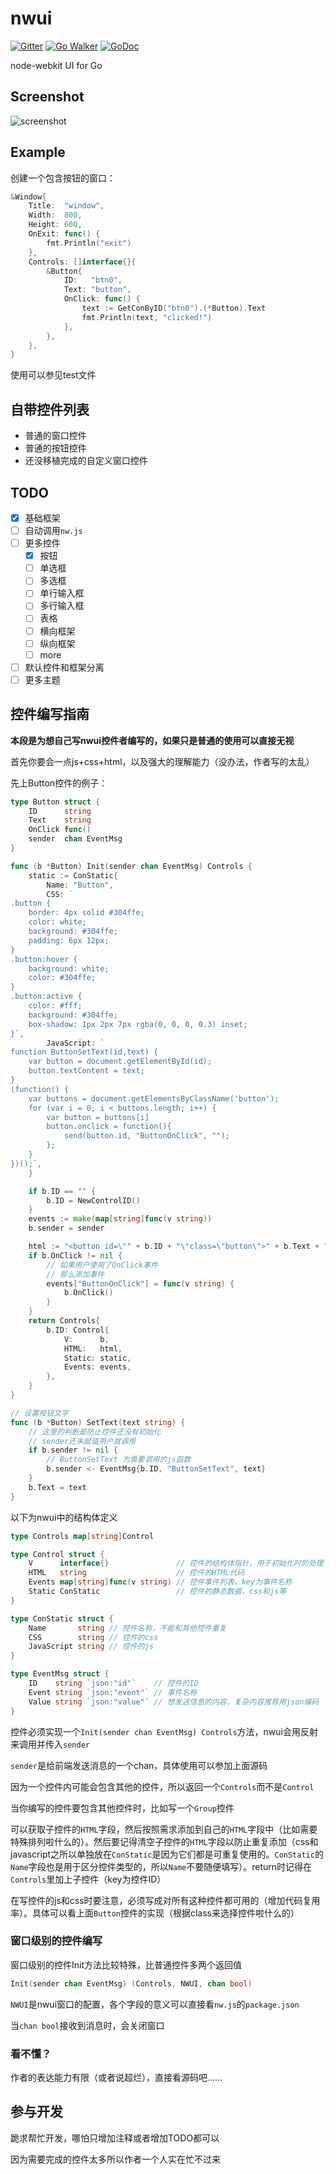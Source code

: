 # nwui

[![Gitter](https://img.shields.io/badge/GITTER-JOIN%20CHAT%20%E2%86%92-brightgreen.svg?style=flat)](https://gitter.im/go-nwui/nwui?utm_source=badge&utm_medium=badge&utm_campaign=pr-badge&utm_content=badge) [![Go Walker](https://img.shields.io/badge/Go%20Walker-API%20Documentation-green.svg?style=flat)](https://gowalker.org/github.com/go-nwui/nwui) [![GoDoc](https://img.shields.io/badge/GoDoc-API%20Documentation-blue.svg?style=flat)](http://godoc.org/github.com/go-nwui/nwui)

node-webkit UI for Go

## Screenshot

![screenshot](screenshot.png)

## Example

创建一个包含按钮的窗口：

```go
&Window{
	Title:  "window",
	Width:  800,
	Height: 600,
	OnExit: func() {
		fmt.Println("exit")
	},
	Controls: []interface{}{
		&Button{
			ID:   "btn0",
			Text: "button",
			OnClick: func() {
				text := GetConByID("btn0").(*Button).Text
				fmt.Println(text, "clicked!")
			},
		},
	},
}
```

使用可以参见test文件

## 自带控件列表

* 普通的窗口控件
* 普通的按钮控件
* 还没移植完成的自定义窗口控件

## TODO

- [x] 基础框架
- [ ] 自动调用`nw.js`
- [ ] 更多控件
  - [x] 按钮 
  - [ ] 单选框
  - [ ] 多选框
  - [ ] 单行输入框
  - [ ] 多行输入框
  - [ ] 表格
  - [ ] 横向框架
  - [ ] 纵向框架
  - [ ] more
- [ ] 默认控件和框架分离
- [ ] 更多主题

## 控件编写指南

**本段是为想自己写nwui控件者编写的，如果只是普通的使用可以直接无视**

首先你要会一点js+css+html，以及强大的理解能力（没办法，作者写的太乱）

先上Button控件的例子：

```go
type Button struct {
	ID      string
	Text    string
	OnClick func()
	sender  chan EventMsg
}

func (b *Button) Init(sender chan EventMsg) Controls {
	static := ConStatic{
		Name: "Button",
		CSS: `
.button {
    border: 4px solid #304ffe;
    color: white;
    background: #304ffe;
    padding: 6px 12px;
}
.button:hover {
    background: white;
    color: #304ffe;
}
.button:active {
    color: #fff;
    background: #304ffe;
    box-shadow: 1px 2px 7px rgba(0, 0, 0, 0.3) inset;
}`,
		JavaScript: `
function ButtonSetText(id,text) {
	var button = document.getElementById(id);
	button.textContent = text;
}
(function() {
	var buttons = document.getElementsByClassName('button');
	for (var i = 0; i < buttons.length; i++) {
		var button = buttons[i]
		button.onclick = function(){
			send(button.id, "ButtonOnClick", "");
		};
	}
})();`,
	}

	if b.ID == "" {
		b.ID = NewControlID()
	}
	events := make(map[string]func(v string))
	b.sender = sender

	html := "<button id=\"" + b.ID + "\"class=\"button\">" + b.Text + "</button>"
	if b.OnClick != nil {
		// 如果用户使用了OnClick事件
		// 那么添加事件
		events["ButtonOnClick"] = func(v string) {
			b.OnClick()
		}
	}
	return Controls{
		b.ID: Control{
			V:      b,
			HTML:   html,
			Static: static,
			Events: events,
		},
	}
}

// 设置按钮文字
func (b *Button) SetText(text string) {
	// 这里的判断是防止控件还没有初始化
	// sender还未赋值用户就调用
	if b.sender != nil {
		// ButtonSetText 为需要调用的js函数
		b.sender <- EventMsg{b.ID, "ButtonSetText", text}
	}
	b.Text = text
}

```

以下为nwui中的结构体定义

```go
type Controls map[string]Control

type Control struct {
	V      interface{}               // 控件的结构体指针，用于初始化时的处理
	HTML   string                    // 控件的HTML代码
	Events map[string]func(v string) // 控件事件列表，key为事件名称
	Static ConStatic                 // 控件的静态数据，css和js等
}

type ConStatic struct {
	Name       string // 控件名称，不能和其他控件重复
	CSS        string // 控件的css
	JavaScript string // 控件的js
}

type EventMsg struct {
	ID    string `json:"id"`    // 控件的ID
	Event string `json:"event"` // 事件名称
	Value string `json:"value"` // 想发送信息的内容，复杂内容推荐用json编码
}

```

控件必须实现一个`Init(sender chan EventMsg) Controls`方法，nwui会用反射来调用并传入`sender`

`sender`是给前端发送消息的一个chan，具体使用可以参加上面源码

因为一个控件内可能会包含其他的控件，所以返回一个`Controls`而不是`Control`

当你编写的控件要包含其他控件时，比如写一个`Group`控件

可以获取子控件的`HTML`字段，然后按照需求添加到自己的`HTML`字段中（比如需要特殊排列啦什么的）。然后要记得清空子控件的`HTML`字段以防止重复添加（css和javascript之所以单独放在`ConStatic`是因为它们都是可重复使用的。`ConStatic`的`Name`字段也是用于区分控件类型的，所以`Name`不要随便填写）。return时记得在`Controls`里加上子控件（key为控件ID）

在写控件的js和css时要注意，必须写成对所有这种控件都可用的（增加代码复用率）。具体可以看上面`Button`控件的实现（根据class来选择控件啦什么的）

### 窗口级别的控件编写

窗口级别的控件Init方法比较特殊，比普通控件多两个返回值

```go
Init(sender chan EventMsg) (Controls, NWUI, chan bool)
```

`NWUI`是nwui窗口的配置，各个字段的意义可以直接看`nw.js`的`package.json`

当`chan bool`接收到消息时，会关闭窗口

### 看不懂？

作者的表达能力有限（或者说超烂），直接看源码吧……

## 参与开发

跪求帮忙开发，哪怕只增加注释或者增加TODO都可以

因为需要完成的控件太多所以作者一个人实在忙不过来